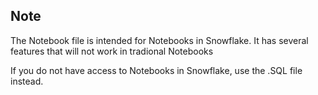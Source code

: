 ## Note

The Notebook file is intended for Notebooks in Snowflake. It has several features that will not work in tradional Notebooks

If you do not have access to Notebooks in Snowflake, use the .SQL file instead.





